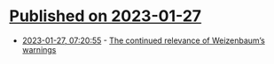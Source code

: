 # [Published on 2023-01-27](index.md)

* [2023-01-27, 07:20:55](https://news.ycombinator.com/item?id=34543518) - [The continued relevance of Weizenbaum’s warnings](https://librarianshipwreck.wordpress.com/2023/01/26/computers-enable-fantasies-on-the-continued-relevance-of-weizenbaums-warnings/)
